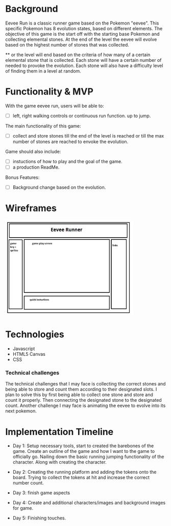 # Background

Eevee Run is a classic runner game based on the Pokemon "eevee". This specific Pokemon has 8 evolution states, based on different elements. The objective of this game is the start off with the starting base Pokemon and collecting elemental stones. At the end of the level the eevee will evolve based on the highest number of stones that was collected. 

** or the level will end based on the criteria of how many of a certain elemental stone that is collected. Each stone will have a certain number of needed to provoke the evolution. Each stone will also have a difficulty level of finding them in a level at random.

# Functionality & MVP
With the game eevee run, users will be able to:
- [ ] left, right walking controls or continuous run function. up to jump.

The main functionality of this game:
- [ ] collect and store stones till the end of the level is reached or till the max number of stones are reached to envoke the evolution.

Game should also include:
- [ ] instuctions of how to play and the goal of the game.
- [ ] a production ReadMe.

Bonus Features:
- [ ] Background change based on the evolution.

# Wireframes

<img src="src/images/wireframe.png" width= 400px height=300px/>

# Technologies 
- Javascript
- HTML5 Canvas
- CSS

### Technical challenges 
The technical challenges that I may face is collecting the correct stones and being able to store and count them according to their designated slots. I plan to solve this by first being able to collect one stone and store and count it properly. Then connecting the designated stone to the designated count. Another challenge I may face is animating the eevee to evolve into its next pokemon. 

# Implementation Timeline

- Day 1: Setup necessary tools, start to created the barebones of the game. Create an outline of the game and how I want to the game to officially go. Nailing down the basic running jumping functionality of the character. Along with creating the character.

- Day 2: Creating the running platform and adding the tokens onto the board. Trying to collect the tokens at hit and increase the correct number count.

- Day 3: finish game aspects 

- Day 4: Create and additional characters/images and background images for game.

- Day 5: Finishing touches.




